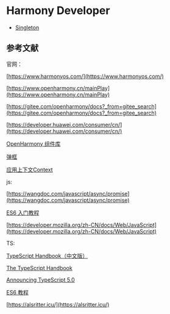 # Harmony Developer

* [Singleton](harmony/singleton.md)

## 参考文献

官网：

[https://www.harmonyos.com/](https://www.harmonyos.com/)

[https://www.openharmony.cn/mainPlay](https://www.openharmony.cn/mainPlay)

[https://gitee.com/openharmony/docs?_from=gitee_search](https://gitee.com/openharmony/docs?_from=gitee_search)

[https://developer.huawei.com/consumer/cn/](https://developer.huawei.com/consumer/cn/)

[OpenHarmony 组件库](https://gitee.com/explore/harmony?_from=gitee_search)

[弹框](https://docs.openharmony.cn/pages/v3.2/zh-cn/application-dev/reference/arkui-ts/ts-methods-alert-dialog-box.md/)

[应用上下文Context](https://docs.openharmony.cn/pages/v4.0/zh-cn/application-dev/application-models/application-context-stage.md/)

js:

[https://wangdoc.com/javascript/async/promise](https://wangdoc.com/javascript/async/promise)

[ES6 入门教程](https://es6.ruanyifeng.com/)

[https://developer.mozilla.org/zh-CN/docs/Web/JavaScript](https://developer.mozilla.org/zh-CN/docs/Web/JavaScript)

TS:

[TypeScript Handbook（中文版）](https://sososdk.gitee.io/typescript/)

[The TypeScript Handbook](https://www.typescriptlang.org/docs/handbook/intro.html)

[Announcing TypeScript 5.0](https://devblogs.microsoft.com/typescript/announcing-typescript-5-0/)

[ES6 教程](https://wangdoc.com/es6/)

[https://alsritter.icu/](https://alsritter.icu/)
